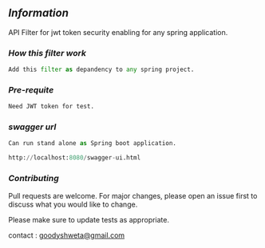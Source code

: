 ## _Information_

API Filter for jwt token security enabling for any spring application.

### _How this filter work_

```python
Add this filter as depandency to any spring project.
```
### _Pre-requite_

```bash
Need JWT token for test.
```

### _swagger url_

```python
Can run stand alone as Spring boot application.

http://localhost:8080/swagger-ui.html
```

### _Contributing_
Pull requests are welcome. For major changes, please open an issue first to discuss what you would like to change.

Please make sure to update tests as appropriate.

contact : goodyshweta@gmail.com

